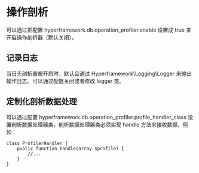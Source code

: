 # 操作剖析
可以通过把配置 hyperframework.db.operation_profiler.enable 设置成 true 来开启操作剖析器（默认关闭）。
## 记录日志
当日志剖析器被开启时，默认会通过 Hyperframework\Logging\Logger 来输出操作日志。可以通过配置关闭或者修改 logger 类。

## 定制化剖析数据处理
可以通过配置 hyperframework.db.operation_profiler.profile_handler_class 设置剖析数据处理器类，剖析数据处理器类必须实现 handle 方法来接收数据，例如：
```.php
class ProfilerHandler {
    public function handle(array $profile) {
        //...
    }
}
```
